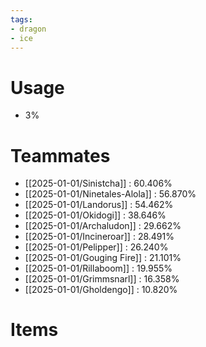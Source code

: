 ```yaml
---
tags:
- dragon
- ice
---
```

# Usage
- 3%
# Teammates
- [[2025-01-01/Sinistcha]] : 60.406%
- [[2025-01-01/Ninetales-Alola]] : 56.870%
- [[2025-01-01/Landorus]] : 54.462%
- [[2025-01-01/Okidogi]] : 38.646%
- [[2025-01-01/Archaludon]] : 29.662%
- [[2025-01-01/Incineroar]] : 28.491%
- [[2025-01-01/Pelipper]] : 26.240%
- [[2025-01-01/Gouging Fire]] : 21.101%
- [[2025-01-01/Rillaboom]] : 19.955%
- [[2025-01-01/Grimmsnarl]] : 16.358%
- [[2025-01-01/Gholdengo]] : 10.820%
# Items